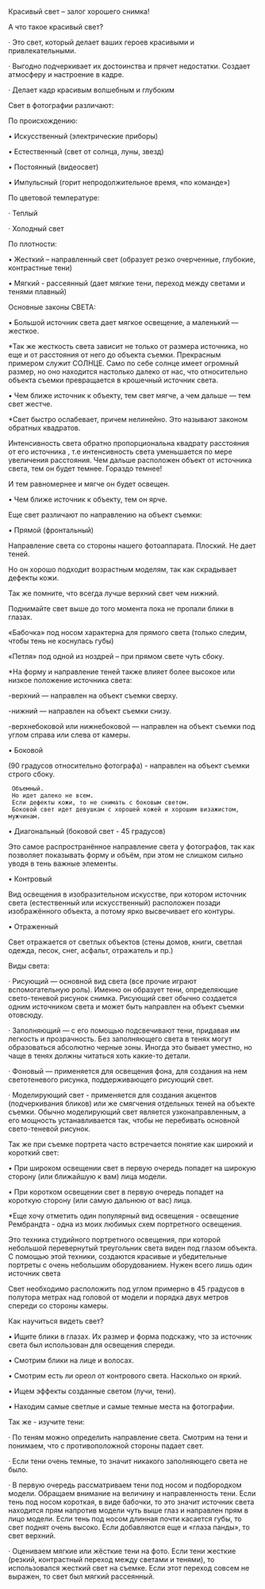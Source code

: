 

Красивый свет – залог хорошего снимка!

А что такое красивый свет?

·     Это свет, который делает ваших героев красивыми и привлекательными.

·     Выгодно подчеркивает их достоинства и прячет недостатки. Создает атмосферу и настроение в кадре.

·     Делает кадр красивым волшебным и глубоким


Свет в фотографии различают:

По происхождению:

•      Искусственный (электрические приборы)

•      Естественный (свет от солнца, луны, звезд)

•      Постоянный (видеосвет)

•      Импульсный (горит непродолжительное время, «по команде»)


По цветовой температуре:

·     Теплый

·     Холодный свет


По плотности:

•      Жесткий – направленный свет (образует резко очерченные, глубокие, контрастные тени)

•      Мягкий  -  рассеянный (дает мягкие тени, переход между светами и тенями плавный)


Основные законы СВЕТА:

•      Большой источник света дает мягкое освещение, а маленький — жесткое.

*Так же жесткость света зависит не только от размера источника, но еще и от расстояния от него до объекта съемки. Прекрасным примером служит СОЛНЦЕ. Само по себе солнце имеет огромный размер, но оно находится настолько далеко от нас, что относительно объекта съемки превращается в крошечный источник света.

•      Чем ближе источник к объекту, тем свет мягче, а чем дальше — тем свет жестче.

*Свет быстро ослабевает, причем нелинейно. Это называют законом обратных квадратов.

Интенсивность света обратно пропорциональна квадрату расстояния от его источника , т.е интенсивность света уменьшается по мере увеличения расстояния. Чем дальше расположен объект от источника света, тем он будет темнее. Гораздо темнее!

И тем равномернее и мягче он будет освещен.

•      Чем ближе источник к объекту, тем он ярче.


Еще свет различают по направлению на объект съемки:

•      Прямой (фронтальный)

Направление света со стороны нашего фотоаппарата. Плоский. Не дает теней.

Но он хорошо подходит возрастным моделям, так как скрадывает дефекты кожи.

Так же помните, что всегда лучше верхний свет чем нижний.

Поднимайте свет выше до того момента пока не пропали блики в глазах.

«Бабочка» под носом характерна для прямого света (только следим, чтобы тень не коснулась губы)

«Петля» под одной из ноздрей – при прямом свете чуть сбоку.

*На форму и направление теней также влияет более высокое или низкое положение источника света:

-верхний — направлен на объект съемки сверху.

-нижний — направлен на объект съемки снизу.

 -верхнебоковой или нижнебоковой — направлен на объект съемки под углом справа или слева от камеры.

•      Боковой

(90 градусов относительно фотографа) - направлен на объект съемки строго сбоку.

     Объемный.
     Но идет далеко не всем.
     Если дефекты кожи, то не снимать с боковым светом.
     Боковой свет идет девушкам с хорошей кожей и хорошим визажистом, мужчинам.

•      Диагональный (боковой свет - 45 градусов)

Это самое распространённое направление света у фотографов, так как позволяет показывать форму и объём, при этом не слишком сильно уводя в тень важные элементы.

•      Контровый

Вид освещения в изобразительном искусстве, при котором источник света (естественный или искусственный) расположен позади изображённого объекта, а потому ярко высвечивает его контуры.

•      Отраженный

Свет отражается от светлых объектов  (стены домов, книги, светлая одежда, песок, снег, асфальт, отражатель и пр.)


Виды света:

·     Рисующий — основной вид света (все прочие играют вспомогательную роль). Именно он образует тени, определяющие свето-теневой рисунок снимка. Рисующий свет обычно создается одним источником света и может быть направлен на объект съемки отовсюду.

·     Заполняющий — с его помощью подсвечивают тени, придавая им легкость и прозрачность. Без заполняющего света в тенях могут образоваться абсолютно черные зоны. Иногда это бывает уместно, но чаще в тенях должны читаться хоть какие-то детали.

·     Фоновый — применяется для освещения фона, для создания на нем светотеневого рисунка, поддерживающего рисующий свет.

·     Моделирующий свет - применяется для создания акцентов (подчеркивания бликов) или же смягчения отдельных теней на объекте съемки. Обычно моделирующий свет является узконаправленным, а его мощность устанавливается так, чтобы не перебивать основной свето-теневой рисунок.


Так же при съемке портрета часто встречается понятие как широкий и короткий свет:

•      При широком освещении свет в первую очередь попадет на широкую сторону (или ближайшую к вам) лица модели.

•      При коротком освещении свет в первую очередь попадет на короткую сторону (или самую дальнюю от вас) лица.


*Еще хочу отметить один популярный вид освещения - освещение Рембрандта - одна из моих любимых схем портретного освещения.


Это техника студийного портретного освещения, при которой небольшой перевернутый треугольник света виден под глазом объекта. С помощью этой техники, создаются красивые и убедительные портреты с очень небольшим оборудованием. Нужен всего лишь один источник света


Свет необходимо расположить под углом примерно в 45 градусов в полутора метрах над головой от модели и порядка двух метров спереди со стороны камеры.


Как научиться видеть свет?

•      Ищите блики в глазах. Их размер и форма подскажу, что за источник света был использован для освещения спереди.

•      Смотрим блики на лице и волосах.

•      Смотрим есть ли ореол от контрового света. Насколько он яркий.

•      Ищем эффекты созданные светом (лучи, тени).

•      Находим самые светлые и самые темные места на фотографии.


Так же  - изучите тени:

·     По теням можно определить направление света. Смотрим на тени и понимаем, что с противоположной стороны падает свет.

·     Если тени очень темные, то значит никакого заполняющего света не было.

·     В первую очередь рассматриваем тени под носом и подбородком модели. Обращаем внимание на величину и направленность тени.  Если тень под носом короткая, в виде бабочки, то это значит источник света находится прям напротив модели чуть выше глаз и направлен прям в лицо модели. Если тень под носом длинная почти касается губы, то свет поднят очень высоко. Если добавляются еще и «глаза панды», то свет верхний.

·     Оцениваем мягкие или жёсткие тени на фото.  Если тени жесткие  (резкий, контрастный переход между светами и тенями), то использовался жесткий свет на съемке. Если этот переход совсем не выражен, то свет был мягкий рассеянный.

